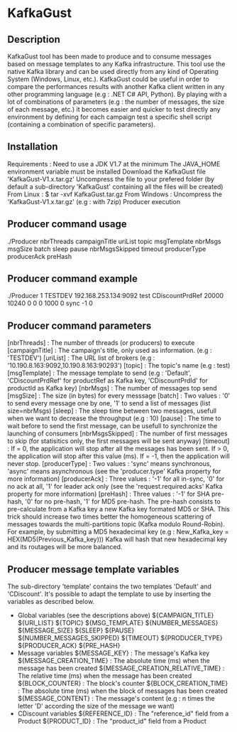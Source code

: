 # KafkaGust

## Description
KafkaGust tool has been made to produce and to consume messages based on message templates to any Kafka infrastructure.
This tool use the native Kafka library and can be used directly from any kind of Operating System (Windows, Linux, etc.).
KafkaGust could be useful in order to compare the performances results with another Kafka client written in any other programming language (e.g : .NET C# API, Python).
By playing with a lot of combinations of parameters (e.g : the number of messages, the size of each message, etc.) it becomes easier and quicker
to test directly any environment by defining for each campaign test a specific shell script (containing a combination of specific parameters).

## Installation
Requirements :
Need to use a JDK V1.7 at the minimum
The JAVA_HOME environment variable must be installed
Download the KafkaGust file 'KafkaGust-V1.x.tar.gz'
Uncompress the file to your prefered folder (by default a sub-directory 'KafkaGust' containing all the files will be created)
From Linux : $ tar -xvf KafkaGust.tar.gz
From Windows : Uncompress the 'KafkaGust-V1.x.tar.gz' (e.g : with 7zip)
Producer execution

## Producer command usage
./Producer nbrThreads campaignTitle uriList topic msgTemplate nbrMsgs msgSize batch sleep pause nbrMsgsSkipped timeout producerType producerAck preHash

## Producer command example
./Producer 1 TESTDEV 192.168.253.134:9092 test CDiscountPrdRef 20000 10240 0 0 0 1000 0 sync -1 0

## Producer command parameters
[nbrThreads] : The number of threads (or producers) to execute
[campaignTitle] : The campaign's title, only used as information. (e.g : 'TESTDEV')
[uriList] : The URL list of brokers (e.g : '10.190.8.163:9092,10.190.8.163:90293')
[topic] : The topic's name (e.g : test)
[msgTemplate] : The message template to send (e.g : 'Default', 'CDiscountPrdRef' for productRef as Kafka key, 'CDiscountPrdId' for productId as Kafka key)
[nbrMsgs] : The number of messages top send
[msgSize] : The size (in bytes) for every messsage
[batch] : Two values : '0' to send every message one by one, '1' to send a list of messages (list size=nbrMsgs)
[sleep] : The sleep time between two messages, usefull when we want to decrease the throughput (e.g : 10)
[pause] : The time to wait before to send the first message, can be usefull to synchronize the launching of consumers
[nbrMsgsSkipped] : The number of first messages to skip (for statisitics only, the first messages will be sent anyway)
[timeout] : If = 0, the application will stop after all the messages has been sent. If > 0, the application will stop after this value (ms). If = -1, then the application will never stop.
[producerType] : Two values : 'sync' means synchronous, 'async' means asynchronous (see the 'producer.type' Kafka property for more information)
[producerAck] : Three values : '-1' for all in-sync, '0' for no ack at all, '1' for leader ack only (see the 'request.required.acks' Kafka property for more information)
[preHash] : Three values : '-1' for SHA pre-hash, '0' for no pre-hash, '1' for MD5 pre-hash.
The pre-hash consists to pre-calculate from a Kafka key a new Kafka key formated MD5 or SHA.
This trick should increase two times better the homogeneous scattering of messages towards the multi-partitions topic (Kafka modulo Round-Robin).
For example, by submitting a MD5 hexadecimal key (e.g : New_Kafka_key = HEX(MD5(Previous_Kafka_key)))
Kafka will hash that new hexadecimal key and its routages will be more balanced.

## Producer message template variables
The sub-directory 'template' contains the two templates 'Default' and 'CDiscount'.
It's possible to adapt the template to use by inserting the variables as described below.
* Global variables (see the descriptions above)
${CAMPAIGN_TITLE}
${URI_LIST}
${TOPIC}
${MSG_TEMPLATE}
${NUMBER_MESSAGES}
${MESSAGE_SIZE}
${SLEEP}
${PAUSE}
${NUMBER_MESSAGES_SKIPPED}
${TIMEOUT}
${PRODUCER_TYPE}
${PRODUCER_ACK}
${PRE_HASH}
* Message variables 
${MESSAGE_KEY} : The message's Kafka key
${MESSAGE_CREATION_TIME} : The absolute time (ms) when the message has been created
${MESSAGE_CREATION_RELATIVE_TIME} : The relative time (ms) when the message has been created
${BLOCK_COUNTER} : The block's counter
${BLOCK_CREATION_TIME} : The absolute time (ms) when the block of messages has been created
${MESSAGE_CONTENT} : The message's content (e.g : n times the letter 'D' according the size of the message we want)
* CDiscount variables 
${REFERENCE_ID} : The "reference_id" field from a Product
${PRODUCT_ID} : The "product_id" field from a Product
